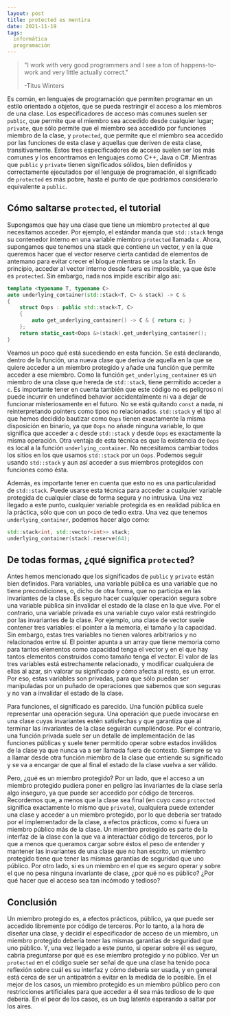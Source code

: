 ```yaml
---
layout: post
title: protected es mentira
date: 2021-11-19
tags:
  informática
  programación
---
```

> "I work with very good programmers and I see a ton of happens-to-work and very little actually correct."
> 
> -Titus Winters

Es común, en lenguajes de programación que permiten programar en un estilo orientado a objetos, que se pueda restringir el acceso a los miembros de una clase. Los especificadores de acceso más comunes suelen ser `public`, que permite que el miembro sea accedido desde cualquier lugar; `private`, que sólo permite que el miembro sea accedido por funciones miembro de la clase, y `protected`, que permite que el miembro sea accedido por las funciones de esta clase y aquellas que deriven de esta clase, transitivamente. Estos tres especificadores de acceso suelen ser los más comunes y los encontramos en lenguajes como C++, Java o C#. Mientras que `public` y `private` tienen significados sólidos, bien definidos y correctamente ejecutados por el lenguaje de programación, el significado de `protected` es más pobre, hasta el punto de que podríamos considerarlo equivalente a `public`.

## Cómo saltarse `protected`, el tutorial

Supongamos que hay una clase que tiene un miembro `protected` al que necesitamos acceder. Por ejemplo, el estándar manda que `std::stack` tenga su contenedor interno en una variable miembro `protected` llamada `c`. Ahora, supongamos que tenemos una stack que contiene un vector, y en la que queremos hacer que el vector reserve cierta cantidad de elementos de antemano para evitar crecer el bloque mientras se usa la stack. En principio, acceder al vector interno desde fuera es imposible, ya que éste es `protected`. Sin embargo, nada nos impide escribir algo así:

```cpp
template <typename T, typename C>
auto underlying_container(std::stack<T, C> & stack) -> C &
{
    struct Oops : public std::stack<T, C>
    {
        auto get_underlying_container() -> C & { return c; }
    };
    return static_cast<Oops &>(stack).get_underlying_container();
}
```

Veamos un poco qué está sucediendo en esta función. Se está declarando, dentro de la función, una nueva clase que deriva de aquella en la que se quiere acceder a un miembro protegido y añade una función que permite acceder a ese miembro. Como la función `get_underlying_container` es un miembro de una clase que hereda de `std::stack`, tiene permitido acceder a `c`. Es importante tener en cuenta también que este código no es peligroso ni puede incurrir en undefined behavior accidentalmente ni va a dejar de funcionar misteriosamente en el futuro. No se está quitando `const` a nada, ni reinterpretando pointers como tipos no relacionados. `std::stack` y el tipo al que hemos decidido bautizar como `Oops` tienen exactamente la misma disposición en binario, ya que `Oops` no añade ninguna variable, lo que significa que acceder a `c` desde `std::stack` y desde `Oops` es exactamente la misma operación. Otra ventaja de esta técnica es que la existencia de `Oops` es local a la función `underlying_container`. No necesitamos cambiar todos los sitios en los que usamos `std::stack` por un `Oops`. Podemos seguir usando `std::stack` y aun así acceder a sus miembros protegidos con funciones como ésta.

Además, es importante tener en cuenta que esto no es una particularidad de `std::stack`. Puede usarse esta técnica para acceder a cualquier variable protegida de cualquier clase de forma segura y no intrusiva. Una vez llegado a este punto, cualquier variable protegida es en realidad pública en la práctica, sólo que con un poco de tedio extra. Una vez que tenemos `underlying_container`, podemos hacer algo como:

```cpp
std::stack<int, std::vector<int>> stack;
underlying_container(stack).reserve(64);
```

## De todas formas, ¿qué significa `protected`?

Antes hemos mencionado que los significados de `public` y `private` están bien definidos. Para variables, una variable pública es una variable que no tiene precondiciones, o, dicho de otra forma, que no participa en las invariantes de la clase. Es seguro hacer cualquier operación segura sobre una variable pública sin invalidar el estado de la clase en la que vive. Por el contrario, una variable privada es una variable cuyo valor está restringido por las invariantes de la clase. Por ejemplo, una clase de vector suele contener tres variables: el pointer a la memoria, el tamaño y la capacidad. Sin embargo, estas tres variables no tienen valores arbitrarios y no relacionados entre sí. El pointer apunta a un array que tiene memoria como para tantos elementos como capacidad tenga el vector y en el que hay tantos elementos construidos como tamaño tenga el vector. El valor de las tres variables está estrechamente relacionado, y modificar cualquiera de ellas al azar, sin valorar su significado y cómo afecta al resto, es un error. Por eso, estas variables son privadas, para que sólo puedan ser manipuladas por un puñado de operaciones que sabemos que son seguras y no van a invalidar el estado de la clase.

Para funciones, el significado es parecido. Una función pública suele representar una operación segura. Una operación que puede invocarse en una clase cuyas invariantes estén satisfechas y que garantiza que al terminar las invariantes de la clase seguirán cumpliéndose. Por el contrario, una función privada suele ser un detalle de implementación de las funciones públicas y suele tener permitido operar sobre estados inválidos de la clase ya que nunca va a ser llamada fuera de contexto. Siempre se va a llamar desde otra función miembro de la clase que entiende su significado y se va a encargar de que al final el estado de la clase vuelva a ser válido.

Pero, ¿qué es un miembro protegido? Por un lado, que el acceso a un miembro protegido pudiera poner en peligro las invariantes de la clase sería algo inseguro, ya que puede ser accedido por código de terceros. Recordemos que, a menos que la clase sea final (en cuyo caso `protected` significa exactamente lo mismo que `private`), cualquiera puede extender una clase y acceder a un miembro protegido, por lo que debería ser tratado por el implementador de la clase, a efectos prácticos, como si fuera un miembro público más de la clase. Un miembro protegido es parte de la interfaz de la clase con la que va a interactúar código de terceros, por lo que a menos que queramos cargar sobre éstos el peso de entender y mantener las invariantes de una clase que no han escrito, un miembro protegido tiene que tener las mismas garantías de seguridad que uno público. Por otro lado, si es un miembro en el que es seguro operar y sobre el que no pesa ninguna invariante de clase, ¿por qué no es público? ¿Por qué hacer que el acceso sea tan incómodo y tedioso?

## Conclusión

Un miembro protegido es, a efectos prácticos, público, ya que puede ser accedido libremente por código de terceros. Por lo tanto, a la hora de diseñar una clase, y decidir el especificador de acceso de un miembro, un miembro protegido debería tener las mismas garantías de seguridad que uno público. Y, una vez llegado a este punto, si operar sobre él es seguro, cabría preguntarse por qué es ese miembro protegido y no público. Ver un `protected` en el código suele ser señal de que una clase ha tenido poca reflexión sobre cuál es su interfaz y cómo debería ser usada, y en general está cerca de ser un antipatrón a evitar en la medida de lo posible. En el mejor de los casos, un miembro protegido es un miembro público pero con restricciones artificiales para que acceder a él sea más tedioso de lo que debería. En el peor de los casos, es un bug latente esperando a saltar por los aires.
